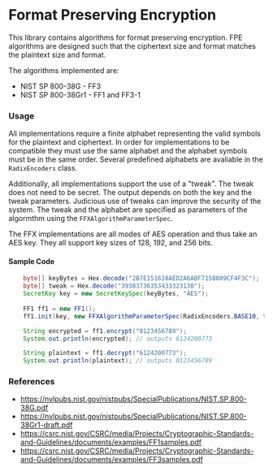Format Preserving Encryption
============================

This library contains algorithms for format preserving encryption. FPE algorithms are designed
such that the ciphertext size and format matches the plaintext size and format.

The algorithms implemented are:
* NIST SP 800-38G - FF3
* NIST SP 800-38Gr1 - FF1 and FF3-1


### Usage
All implementations require a finite alphabet representing the valid symbols for the plaintext
and ciphertext. In order for implementations to be compatible they must use the same alphabet
and the alphabet symbols must be in the same order. Several predefined alphabets are avaliable
in the `RadixEncoders` class.

Additionally, all implementations support the use of a "tweak". The tweak does not need to be secret.
The output depends on both the key and the tweak parameters. Judicious use of tweaks can improve
the security of the system. The tweak and the alphabet are specified as parameters of the algormthm
using the `FFXAlgorithmParameterSpec`.

The FFX implementations are all modes of AES operation and thus take an AES key. They all
support key sizes of 128, 192, and 256 bits.

#### Sample Code
```java
    byte[] keyBytes = Hex.decode("2B7E151628AED2A6ABF7158809CF4F3C");
    byte[] tweak = Hex.decode("39383736353433323130");
    SecretKey key = new SecretKeySpec(keyBytes, "AES");
    
    FF1 ff1 = new FF1();
    ff1.init(key, new FFXAlgorithmParameterSpec(RadixEncoders.BASE10, tweak));

    String encrypted = ff1.encrypt("0123456789");
    System.out.println(encrypted); // outputs 6124200773

    String plaintext = ff1.decrypt("6124200773");
    System.out.println(plaintext); // outputs 0123456789
```

### References
* https://nvlpubs.nist.gov/nistpubs/SpecialPublications/NIST.SP.800-38G.pdf
* https://nvlpubs.nist.gov/nistpubs/SpecialPublications/NIST.SP.800-38Gr1-draft.pdf
* https://csrc.nist.gov/CSRC/media/Projects/Cryptographic-Standards-and-Guidelines/documents/examples/FF1samples.pdf
* https://csrc.nist.gov/CSRC/media/Projects/Cryptographic-Standards-and-Guidelines/documents/examples/FF3samples.pdf